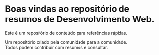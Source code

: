 # Boas vindas ao repositório de resumos de Desenvolvimento Web.

Este é um reposítório de conteúdo para referências rápidas. 

Um repositório criado pela comunidade para a comunidade. <br />
Todos podem contribuir com resumos e consultar. 
